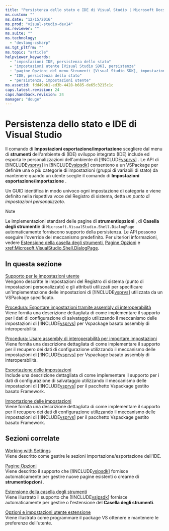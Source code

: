 ```yaml
---
title: "Persistenza dello stato e IDE di Visual Studio | Microsoft Docs"
ms.custom: ""
ms.date: "12/15/2016"
ms.prod: "visual-studio-dev14"
ms.reviewer: ""
ms.suite: ""
ms.technology: 
  - "devlang-csharp"
ms.tgt_pltfrm: ""
ms.topic: "article"
helpviewer_keywords: 
  - "impostazioni IDE, persistenza dello stato"
  - "impostazioni utente [Visual Studio SDK], persistenza"
  - "pagine Opzioni del menu Strumenti [Visual Studio SDK], impostazioni di persistenza"
  - "IDE, persistenza dello stato"
  - "persistenza, impostazioni utente"
ms.assetid: fdd49bb1-ed3b-4428-b685-de65c3215c1c
caps.latest.revision: 24
caps.handback.revision: 24
manager: "douge"
---
```

# Persistenza dello stato e IDE di Visual Studio
Il comando di **Impostazioni esportazione\/importazione** scegliere dal menu di **strumenti** dell'ambiente di \(IDE\) sviluppo integrato \(IDE\) include ed esporta le personalizzazioni dell'ambiente di [!INCLUDE[vsprvs](../assembler/masm/includes/vsprvs_md.md)] .  Le API di [!INCLUDE[vsprvs](../assembler/masm/includes/vsprvs_md.md)] in [!INCLUDE[vsipsdk](../mfc/includes/vsipsdk_md.md)] consentono a un VSPackage per definire una o più categorie di impostazioni \(gruppi di variabili di stato\) da mantenere quando un utente sceglie il comando di **Impostazioni esportazione\/importazione** .  
  
 Un GUID identifica in modo univoco ogni impostazione di categoria e viene definito nella rispettiva voce del Registro di sistema, detta *un punto di impostazioni personalizzato*.  
  
> [!NOTE]
>  Le implementazioni standard delle pagine di **strumentiopzioni** , di **Casella degli strumenti**e di `Microsoft.VisualStudio.Shell.DialogPage` automaticamente forniscono supporto della persistenza.  Le API possono eseguire l'override del meccanismo predefinito.  Per ulteriori informazioni, vedere [Estensione della casella degli strumenti](../misc/extending-the-toolbox.md), [Pagine Opzioni](../misc/options-pages.md) e <xref:Microsoft.VisualStudio.Shell.DialogPage>.  
  
## In questa sezione  
 [Supporto per le impostazioni utente](../Topic/Support%20for%20User%20Settings.md)  
 Vengono descritte le impostazioni del Registro di sistema \(punto di impostazioni personalizzato\) e gli attributi utilizzati per specificare un'implementazione delle impostazioni di [!INCLUDE[vsprvs](../assembler/masm/includes/vsprvs_md.md)] utilizzata da un VSPackage specificato.  
  
 [Procedura: Esportare impostazioni tramite assembly di interoperabilità](../misc/how-to-export-settings-by-using-interop-assemblies.md)  
 Viene fornita una descrizione dettagliata di come implementare il supporto per i dati di configurazione di salvataggio utilizzando il meccanismo delle impostazioni di [!INCLUDE[vsprvs](../assembler/masm/includes/vsprvs_md.md)] per Vspackage basato assembly di interoperabilità.  
  
 [Procedura: Usare assembly di interoperabilità per importare impostazioni](../misc/how-to-use-interop-assemblies-to-import-settings.md)  
 Viene fornita una descrizione dettagliata di come implementare il supporto per il recupero dei dati di configurazione utilizzando il meccanismo delle impostazioni di [!INCLUDE[vsprvs](../assembler/masm/includes/vsprvs_md.md)] per Vspackage basato assembly di interoperabilità.  
  
 [Esportazione delle impostazioni](../misc/exporting-settings.md)  
 Include una descrizione dettagliata di come implementare il supporto per i dati di configurazione di salvataggio utilizzando il meccanismo delle impostazioni di [!INCLUDE[vsprvs](../assembler/masm/includes/vsprvs_md.md)] per il pacchetto Vspackage gestito basato Framework.  
  
 [Importazione delle impostazioni](../misc/importing-settings.md)  
 Viene fornita una descrizione dettagliata di come implementare il supporto per il recupero dei dati di configurazione utilizzando il meccanismo delle impostazioni di [!INCLUDE[vsprvs](../assembler/masm/includes/vsprvs_md.md)] per il pacchetto Vspackage gestito basato Framework.  
  
## Sezioni correlate  
 [Working with Settings](http://msdn.microsoft.com/it-it/4c0a56ab-6091-4ebc-9dc7-52c40846bacb)  
 Viene descritto come gestire le sezioni importazione\/esportazione dell'IDE.  
  
 [Pagine Opzioni](../misc/options-pages.md)  
 Viene descritto il supporto che [!INCLUDE[vsipsdk](../mfc/includes/vsipsdk_md.md)] fornisce automaticamente per gestire nuove pagine esistenti o crearne di **strumentiopzioni** .  
  
 [Estensione della casella degli strumenti](../misc/extending-the-toolbox.md)  
 Viene illustrato il supporto che [!INCLUDE[vsipsdk](../mfc/includes/vsipsdk_md.md)] fornisce automaticamente per gestire o l'estensione del **Casella degli strumenti**.  
  
 [Opzioni e impostazioni utente estensione](../Topic/Extending%20User%20Settings%20and%20Options.md)  
 Viene illustrato come programmare il package VS ottenere e mantenere le preferenze dell'utente.